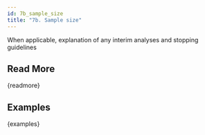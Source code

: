 ```yaml
---
id: 7b_sample_size
title: "7b. Sample size"
---
```

When applicable, explanation of any interim analyses and stopping guidelines

## Read More

{readmore}

## Examples

{examples}
